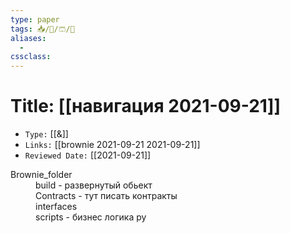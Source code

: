 ```yaml
---
type: paper
tags: 📥️/📜️/🩳/🗿
aliases:
  - 
cssclass: 
---
```




# Title: **[[навигация 2021-09-21]]**
- `Type:` [[&]]
- `Links:` [[brownie 2021-09-21 2021-09-21]]
- `Reviewed Date:` [[2021-09-21]]

<dl>
	<dt>Brownie_folder</dt>
	<dd>build - развернутый обьект</dd>
	<dd>Contracts - тут писать контракты</dd>
	<dd>interfaces</dd>
	<dd>scripts - бизнес логика py</dd>
	
	
	